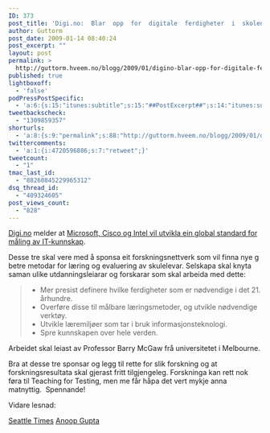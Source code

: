 ```yaml
---
ID: 373
post_title: 'Digi.no:  Blar  opp  for  digitale  ferdigheter  i  skolen'
author: Guttorm
post_date: 2009-01-14 08:40:24
post_excerpt: ""
layout: post
permalink: >
  http://guttorm.hveem.no/blogg/2009/01/digino-blar-opp-for-digitale-ferdigheter-i-skolen/
published: true
lightboxoff:
  - 'false'
podPressPostSpecific:
  - 'a:6:{s:15:"itunes:subtitle";s:15:"##PostExcerpt##";s:14:"itunes:summary";s:15:"##PostExcerpt##";s:15:"itunes:keywords";s:17:"##WordPressCats##";s:13:"itunes:author";s:10:"##Global##";s:15:"itunes:explicit";s:2:"No";s:12:"itunes:block";s:2:"No";}'
tweetbackscheck:
  - "1309859357"
shorturls:
  - 'a:8:{s:9:"permalink";s:88:"http://guttorm.hveem.no/blogg/2009/01/digino-blar-opp-for-digitale-ferdigheter-i-skolen/";s:7:"tinyurl";s:25:"http://tinyurl.com/7ywyfg";s:4:"isgd";s:17:"http://is.gd/gG32";s:5:"bitly";s:18:"http://bit.ly/MZbd";s:5:"snipr";s:22:"http://snipr.com/agqnf";s:5:"snurl";s:22:"http://snurl.com/agqnf";s:7:"snipurl";s:24:"http://snipurl.com/agqnf";s:4:"trim";s:17:"http://tr.im/b9br";}'
twittercomments:
  - 'a:1:{i:4720596886;s:7:"retweet";}'
tweetcount:
  - "1"
tmac_last_id:
  - "88260845229965312"
dsq_thread_id:
  - "409324605"
post_views_count:
  - "828"
---
```

<a href="http://digi.no">Digi.no</a> melder at <a href="http://www.digi.no/php/art.php?id=800812" target="_blank">Microsoft, Cisco og Intel vil utvikla ein global standard for måling av IT-kunnskap</a>.

Desse tre skal vere med å sponsa eit forskningsnettverk som vil finna nye g betre metodar for læring og evaluering av skulelevar. Selskapa skal knyta saman ulike utdanningsleiarar og forskarar som skal arbeida med dette:
<blockquote>
<ul>
	<li> Mer presist definere hvilke ferdigheter som er nødvendige i det 21. århundre.</li>
	<li>Overføre disse til målbare læringsmetoder, og utvikle nødvendige verktøy.</li>
	<li>Utvikle læremiljøer som tar i bruk informasjonsteknologi.</li>
	<li>Spre kunnskapen over hele verden.</li>
</ul>
</blockquote>
Arbeidet skal leiast av Professor Barry McGaw frå universitetet i Melbourne.

Bra at desse tre sponsar og legg til rette for slik forskning og at forskningsresultata skal gjerast fritt tilgjengeleg. Forskninga kan rett nok føra til Teaching for Testing, men me får håpa det vert mykje anna matnyttig.  Spennande!

Vidare lesnad:

<a href="http://blog.seattletimes.nwsource.com/techtracks/2009/01/13/microsoft_cisco_intel_backing_effort_to_create_21s.html" target="_blank">Seattle Times</a>
<a href="http://www.microsoft.com/presspass/exec/anoop/">Anoop Gupta</a>